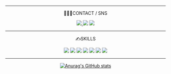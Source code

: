 <div align="center">
  
 ***  
  
  🧑🏼‍💻CONTACT / SNS
  
  <a href="webaura.tistory.com" target="_blank"><img src="https://img.shields.io/badge/Tistory-FF5722?style=for-the-badge&logo=Bloglovin&logoColor=white"> </a>
  <a href="https://ngyu.notion.site/5c51addf60c74a64b8ddd43a0834dc67" target="_blank"><img src="https://img.shields.io/badge/PORTFOLIO-000000?style=for-the-badge&logo=Notion&logoColor=white"></a>
  <a href="mailto:vpdls1511@gmail.com"><img src="https://img.shields.io/badge/MAIL-EA4335?style=for-the-badge&logo=Gmail&logoColor=white"></a>

  ***  
  ✍️SKILLS
  
  <img src="https://img.shields.io/badge/HTML-E34F26?style=for-the-badge&logo=HTML5&logoColor=white">
  <img src="https://img.shields.io/badge/SCSS-CC6699?style=for-the-badge&logo=Sass&logoColor=white">
  <img src="https://img.shields.io/badge/JAVASCRIPT-F7DF1E?style=for-the-badge&logo=JavaScript&logoColor=white">
  <img src="https://img.shields.io/badge/REACT-61DAFB?style=for-the-badge&logo=React&logoColor=white">
  <img src="https://img.shields.io/badge/NODEJS-339933?style=for-the-badge&logo=Node.js&logoColor=white">
  <img src="https://img.shields.io/badge/EXPRESS-000000?style=for-the-badge&logo=Express&logoColor=white">
  <img src="https://img.shields.io/badge/MYSQL-4479A1?style=for-the-badge&logo=MySQL&logoColor=white">
  
  ***
  [![Anurag's GitHub stats](https://github-readme-stats.vercel.app/api?username=vpdls1511&bg_color=DEG,1cd8d2,93edc7)](https://github.com/anuraghazra/github-readme-stats)


  
</div>
